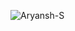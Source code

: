 ![Aryansh-S](https://github-readme-stats.vercel.app/api?username=Aryansh-S&show_icons=true&theme=onedark)
